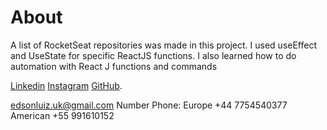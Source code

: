 # About 
A list of RocketSeat repositories was made in this project.
I used useEffect and UseState for specific ReactJS functions. I also learned how to do automation with React J functions and commands


[Linkedin](https://www.linkedin.com/in/edsonlsj/) 
[Instagram](https://www.instagram.com/edsonluiz.info/)
[GitHub](https://github.com/edsonluizit).

edsonluiz.uk@gmail.com
Number Phone:
Europe +44 7754540377
American +55 991610152
